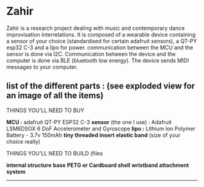 # Zahir
Zahir is a research project dealing with music and contemporary dance improvisation interrelations. 
It is composed of a wearable device containing a sensor of your choice (standardised for certain adafruit sensors), a QT-PY esp32 C-3 and a lipo for power.
communication between the MCU and the sensor is done via I2C. Communication between the device and the computer is done via BLE (bluetooth low energy). The device sends MIDI messages to your computer.

list of the different parts : (see exploded view for an image of all the items)
---------------------------------------------
THINGS YOU'LL NEED TO BUY

**MCU :** adafruit QT-PY ESP32 C-3
**sensor** (the one I use) : Adafruit LSM6DSOX 6 DoF Accelerometer and Gyroscope
**lipo :** Lithium Ion Polymer Battery - 3.7v 150mAh
**tiny threaded insert**
**elastic band** (size of your choice really)

THINGS YOU'LL NEED TO BUILD (files 

**internal structure**
**base**
**PETG or Cardboard shell**
**wristband attachment system**

---------------------------------------------
